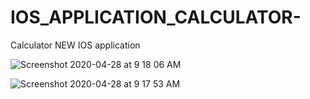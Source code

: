 # IOS_APPLICATION_CALCULATOR-
Calculator NEW IOS application 



![Screenshot 2020-04-28 at 9 18 06 AM](https://user-images.githubusercontent.com/49443497/80445480-085e7680-8932-11ea-87ba-ac435cab0aa5.png)

![Screenshot 2020-04-28 at 9 17 53 AM](https://user-images.githubusercontent.com/49443497/80445487-0d232a80-8932-11ea-9011-8d7110278a61.png)


